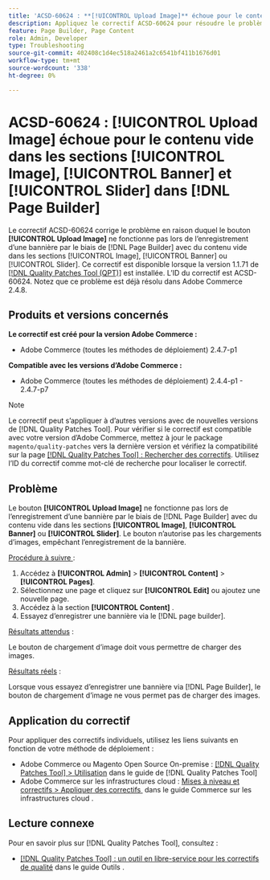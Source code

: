 ```yaml
---
title: 'ACSD-60624 : **[!UICONTROL Upload Image]** échoue pour le contenu vide dans les sections **[!UICONTROL Image]**, **[!UICONTROL Banner]** et **[!UICONTROL Slider]** dans  [!DNL Page Builder]'
description: Appliquez le correctif ACSD-60624 pour résoudre le problème d’Adobe Commerce en raison duquel le bouton **[!UICONTROL Upload Image]** ne fonctionne pas lors de l’ajout d’une bannière avec du contenu vide dans les sections [!UICONTROL Image], [!UICONTROL Banner] ou [!UICONTROL Slider] à l’aide de  [!DNL Page Builder].
feature: Page Builder, Page Content
role: Admin, Developer
type: Troubleshooting
source-git-commit: 402408c1d4ec518a2461a2c6541bf411b1676d01
workflow-type: tm+mt
source-wordcount: '338'
ht-degree: 0%

---
```



# ACSD-60624 : **[!UICONTROL Upload Image]** échoue pour le contenu vide dans les sections [!UICONTROL Image], [!UICONTROL Banner] et [!UICONTROL Slider] dans [!DNL Page Builder]

Le correctif ACSD-60624 corrige le problème en raison duquel le bouton **[!UICONTROL Upload Image]** ne fonctionne pas lors de l’enregistrement d’une bannière par le biais de [!DNL Page Builder] avec du contenu vide dans les sections [!UICONTROL Image], [!UICONTROL Banner] ou [!UICONTROL Slider]. Ce correctif est disponible lorsque la version 1.1.71 de [[!DNL Quality Patches Tool (QPT)]](/help/tools/quality-patches-tool/quality-patches-tool-to-self-serve-quality-patches.md) est installée. L’ID du correctif est ACSD-60624. Notez que ce problème est déjà résolu dans Adobe Commerce 2.4.8.

## Produits et versions concernés

**Le correctif est créé pour la version Adobe Commerce :**

* Adobe Commerce (toutes les méthodes de déploiement) 2.4.7-p1

**Compatible avec les versions d’Adobe Commerce :**

* Adobe Commerce (toutes les méthodes de déploiement) 2.4.4-p1 - 2.4.7-p7

>[!NOTE]
>
>Le correctif peut s’appliquer à d’autres versions avec de nouvelles versions de [!DNL Quality Patches Tool]. Pour vérifier si le correctif est compatible avec votre version d’Adobe Commerce, mettez à jour le package `magento/quality-patches` vers la dernière version et vérifiez la compatibilité sur la page [[!DNL Quality Patches Tool] : Rechercher des correctifs](https://experienceleague.adobe.com/tools/commerce-quality-patches/index.html?lang=fr). Utilisez l’ID du correctif comme mot-clé de recherche pour localiser le correctif.

## Problème

Le bouton **[!UICONTROL Upload Image]** ne fonctionne pas lors de l’enregistrement d’une bannière par le biais de [!DNL Page Builder] avec du contenu vide dans les sections **[!UICONTROL Image]**, **[!UICONTROL Banner]** ou **[!UICONTROL Slider]**. Le bouton n’autorise pas les chargements d’images, empêchant l’enregistrement de la bannière.

<u>Procédure à suivre </u> :

1. Accédez à **[!UICONTROL Admin]** > **[!UICONTROL Content]** > **[!UICONTROL Pages]**.
1. Sélectionnez une page et cliquez sur **[!UICONTROL Edit]** ou ajoutez une nouvelle page.
1. Accédez à la section **[!UICONTROL Content]** .
1. Essayez d’enregistrer une bannière via le [!DNL page builder].

<u>Résultats attendus</u> :

Le bouton de chargement d’image doit vous permettre de charger des images.

<u>Résultats réels</u> :

Lorsque vous essayez d’enregistrer une bannière via [!DNL Page Builder], le bouton de chargement d’image ne vous permet pas de charger des images.

## Application du correctif

Pour appliquer des correctifs individuels, utilisez les liens suivants en fonction de votre méthode de déploiement :

* Adobe Commerce ou Magento Open Source On-premise : [[!DNL Quality Patches Tool] > Utilisation](/help/tools/quality-patches-tool/usage.md) dans le guide de [!DNL Quality Patches Tool]
* Adobe Commerce sur les infrastructures cloud : [&#x200B; Mises à niveau et correctifs > Appliquer des correctifs &#x200B;](https://experienceleague.adobe.com/docs/commerce-cloud-service/user-guide/develop/upgrade/apply-patches.html?lang=fr) dans le guide Commerce sur les infrastructures cloud .

## Lecture connexe

Pour en savoir plus sur [!DNL Quality Patches Tool], consultez :

* [[!DNL Quality Patches Tool] : un outil en libre-service pour les correctifs de qualité](/help/tools/quality-patches-tool/quality-patches-tool-to-self-serve-quality-patches.md) dans le guide Outils .
